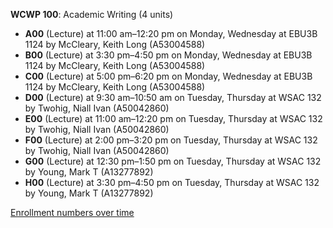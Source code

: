 **WCWP 100**: Academic Writing (4 units)

- **A00** (Lecture) at 11:00 am–12:20 pm on Monday, Wednesday at EBU3B 1124 by McCleary, Keith Long (A53004588)
- **B00** (Lecture) at 3:30 pm–4:50 pm on Monday, Wednesday at EBU3B 1124 by McCleary, Keith Long (A53004588)
- **C00** (Lecture) at 5:00 pm–6:20 pm on Monday, Wednesday at EBU3B 1124 by McCleary, Keith Long (A53004588)
- **D00** (Lecture) at 9:30 am–10:50 am on Tuesday, Thursday at WSAC 132 by Twohig, Niall Ivan (A50042860)
- **E00** (Lecture) at 11:00 am–12:20 pm on Tuesday, Thursday at WSAC 132 by Twohig, Niall Ivan (A50042860)
- **F00** (Lecture) at 2:00 pm–3:20 pm on Tuesday, Thursday at WSAC 132 by Twohig, Niall Ivan (A50042860)
- **G00** (Lecture) at 12:30 pm–1:50 pm on Tuesday, Thursday at WSAC 132 by Young, Mark T (A13277892)
- **H00** (Lecture) at 3:30 pm–4:50 pm on Tuesday, Thursday at WSAC 132 by Young, Mark T (A13277892)

[Enrollment numbers over time](./WCWP100.tsv)
